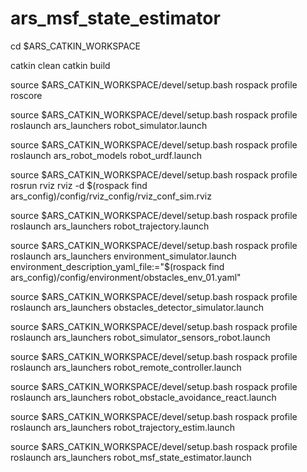 # ars_msf_state_estimator


cd $ARS_CATKIN_WORKSPACE

catkin clean
catkin build



source $ARS_CATKIN_WORKSPACE/devel/setup.bash
rospack profile
roscore 

source $ARS_CATKIN_WORKSPACE/devel/setup.bash
rospack profile
roslaunch ars_launchers robot_simulator.launch

source $ARS_CATKIN_WORKSPACE/devel/setup.bash
rospack profile
roslaunch ars_robot_models robot_urdf.launch

source $ARS_CATKIN_WORKSPACE/devel/setup.bash
rospack profile
rosrun rviz rviz -d $(rospack find ars_config)/config/rviz_config/rviz_conf_sim.rviz

source $ARS_CATKIN_WORKSPACE/devel/setup.bash
rospack profile
roslaunch ars_launchers robot_trajectory.launch

source $ARS_CATKIN_WORKSPACE/devel/setup.bash
rospack profile
roslaunch ars_launchers environment_simulator.launch environment_description_yaml_file:="$(rospack find ars_config)/config/environment/obstacles_env_01.yaml"

source $ARS_CATKIN_WORKSPACE/devel/setup.bash
rospack profile
roslaunch ars_launchers obstacles_detector_simulator.launch

source $ARS_CATKIN_WORKSPACE/devel/setup.bash
rospack profile
roslaunch ars_launchers robot_simulator_sensors_robot.launch

source $ARS_CATKIN_WORKSPACE/devel/setup.bash
rospack profile
roslaunch ars_launchers robot_remote_controller.launch

source $ARS_CATKIN_WORKSPACE/devel/setup.bash
rospack profile
roslaunch ars_launchers robot_obstacle_avoidance_react.launch


source $ARS_CATKIN_WORKSPACE/devel/setup.bash
rospack profile
roslaunch ars_launchers robot_trajectory_estim.launch

source $ARS_CATKIN_WORKSPACE/devel/setup.bash
rospack profile
roslaunch ars_launchers robot_msf_state_estimator.launch



